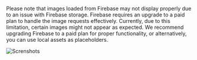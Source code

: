 Please note that images loaded from Firebase may not display properly due to an issue with Firebase storage. Firebase requires an upgrade to a paid plan to handle the image requests effectively.
Currently, due to this limitation, certain images might not appear as expected. We recommend upgrading Firebase to a paid plan for proper functionality, or alternatively, you can use local assets as placeholders.


![Screnshots](https://github.com/user-attachments/assets/8a1b5dd7-84c5-4489-b3ef-1f95a807eaa8)
